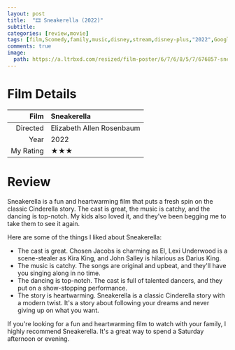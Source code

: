 ```yaml
---
layout: post
title:  "🎞️ Sneakerella (2022)"
subtitle:
categories: [review,movie]
tags: [film,Scomedy,family,music,disney,stream,disney-plus,"2022",Google-Bard,review]
comments: true
image:
  path: https://a.ltrbxd.com/resized/film-poster/6/7/6/8/5/7/676857-sneakerella-0-230-0-345-crop.jpg
---
```


# Film Details

Film|Sneakerella
--:|:--
Directed|Elizabeth Allen Rosenbaum
Year|2022
My Rating|★★★

# Review

Sneakerella is a fun and heartwarming film that puts a fresh spin on the classic Cinderella story. The cast is great, the music is catchy, and the dancing is top-notch. My kids also loved it, and they've been begging me to take them to see it again.

Here are some of the things I liked about Sneakerella:

- The cast is great. Chosen Jacobs is charming as El, Lexi Underwood is a scene-stealer as Kira King, and John Salley is hilarious as Darius King.
- The music is catchy. The songs are original and upbeat, and they'll have you singing along in no time.
- The dancing is top-notch. The cast is full of talented dancers, and they put on a show-stopping performance.
- The story is heartwarming. Sneakerella is a classic Cinderella story with a modern twist. It's a story about following your dreams and never giving up on what you want.

If you're looking for a fun and heartwarming film to watch with your family, I highly recommend Sneakerella. It's a great way to spend a Saturday afternoon or evening.

